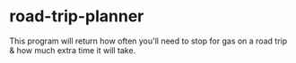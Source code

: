 # road-trip-planner
This program will return how often you'll need to stop for gas on a road trip &amp; how much extra time it will take.
